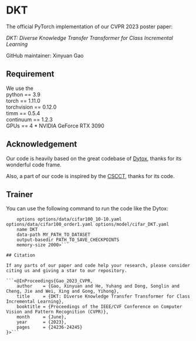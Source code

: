 # DKT

The official PyTorch implementation of our CVPR 2023 poster paper:

_DKT: Diverse Knowledge Transfer Transformer for Class Incremental Learning_

GitHub maintainer: Xinyuan Gao 

## Requirement

We use the \
python == 3.9 \
torch == 1.11.0 \
torchvision == 0.12.0 \
timm == 0.5.4 \
continuum == 1.2.3 \
GPUs == 4 * NVIDIA GeForce RTX 3090

## Acknowledgement

Our code is heavily based on the great codebase of [Dytox](https://github.com/arthurdouillard/dytox), thanks for its wonderful code frame.

Also, a part of our code is inspired by the [CSCCT](https://github.com/ashok-arjun/CSCCT), thanks for its code.

## Trainer

You can use the following command to run the code like the Dytox: 
```<bash train.sh 0,1 
    options options/data/cifar100_10-10.yaml options/data/cifar100_order1.yaml options/model/cifar_DKT.yaml 
    name DKT 
    data-path MY_PATH_TO_DATASET 
    output-basedir PATH_TO_SAVE_CHECKPOINTS 
    memory-size 2000>```

## Citation

If any parts of our paper and code help your research, please consider citing us and giving a star to our repository.

```<@InProceedings{Gao_2023_CVPR, 
    author    = {Gao, Xinyuan and He, Yuhang and Dong, Songlin and Cheng, Jie and Wei, Xing and Gong, Yihong}, 
    title     = {DKT: Diverse Knowledge Transfer Transformer for Class Incremental Learning}, 
    booktitle = {Proceedings of the IEEE/CVF Conference on Computer Vision and Pattern Recognition (CVPR)}, 
    month     = {June}, 
    year      = {2023}, 
    pages     = {24236-24245} 
}>```
